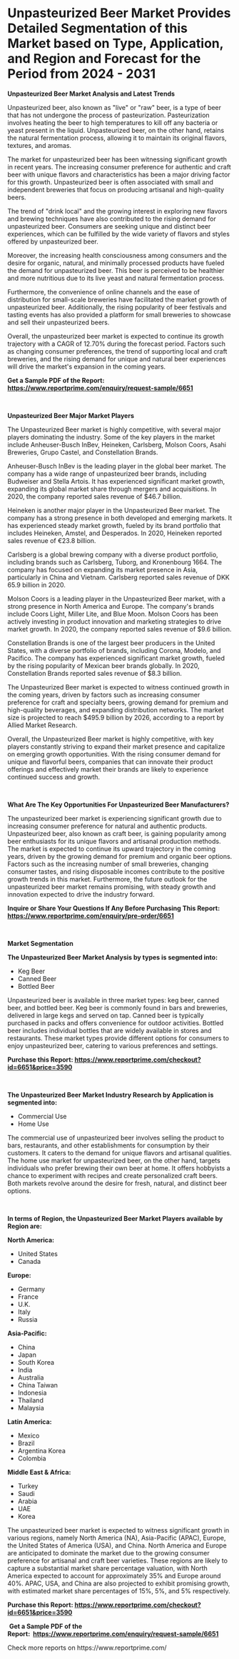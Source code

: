 <p><h1>Unpasteurized Beer Market Provides Detailed Segmentation of this Market based on Type, Application, and Region and Forecast for the Period from 2024 - 2031</h1></p><p><strong>Unpasteurized Beer Market Analysis and Latest Trends</strong></p>
<p><p>Unpasteurized beer, also known as "live" or "raw" beer, is a type of beer that has not undergone the process of pasteurization. Pasteurization involves heating the beer to high temperatures to kill off any bacteria or yeast present in the liquid. Unpasteurized beer, on the other hand, retains the natural fermentation process, allowing it to maintain its original flavors, textures, and aromas.</p><p>The market for unpasteurized beer has been witnessing significant growth in recent years. The increasing consumer preference for authentic and craft beer with unique flavors and characteristics has been a major driving factor for this growth. Unpasteurized beer is often associated with small and independent breweries that focus on producing artisanal and high-quality beers.</p><p>The trend of "drink local" and the growing interest in exploring new flavors and brewing techniques have also contributed to the rising demand for unpasteurized beer. Consumers are seeking unique and distinct beer experiences, which can be fulfilled by the wide variety of flavors and styles offered by unpasteurized beer.</p><p>Moreover, the increasing health consciousness among consumers and the desire for organic, natural, and minimally processed products have fueled the demand for unpasteurized beer. This beer is perceived to be healthier and more nutritious due to its live yeast and natural fermentation process.</p><p>Furthermore, the convenience of online channels and the ease of distribution for small-scale breweries have facilitated the market growth of unpasteurized beer. Additionally, the rising popularity of beer festivals and tasting events has also provided a platform for small breweries to showcase and sell their unpasteurized beers.</p><p>Overall, the unpasteurized beer market is expected to continue its growth trajectory with a CAGR of 12.70% during the forecast period. Factors such as changing consumer preferences, the trend of supporting local and craft breweries, and the rising demand for unique and natural beer experiences will drive the market's expansion in the coming years.</p></p>
<p><strong>Get a Sample PDF of the Report:&nbsp; <a href="https://www.reportprime.com/enquiry/request-sample/6651">https://www.reportprime.com/enquiry/request-sample/6651</a></strong></p>
<p>&nbsp;</p>
<p><strong>Unpasteurized Beer Major Market Players</strong></p>
<p><p>The Unpasteurized Beer market is highly competitive, with several major players dominating the industry. Some of the key players in the market include Anheuser-Busch InBev, Heineken, Carlsberg, Molson Coors, Asahi Breweries, Grupo Castel, and Constellation Brands.</p><p>Anheuser-Busch InBev is the leading player in the global beer market. The company has a wide range of unpasteurized beer brands, including Budweiser and Stella Artois. It has experienced significant market growth, expanding its global market share through mergers and acquisitions. In 2020, the company reported sales revenue of $46.7 billion.</p><p>Heineken is another major player in the Unpasteurized Beer market. The company has a strong presence in both developed and emerging markets. It has experienced steady market growth, fueled by its brand portfolio that includes Heineken, Amstel, and Desperados. In 2020, Heineken reported sales revenue of €23.8 billion.</p><p>Carlsberg is a global brewing company with a diverse product portfolio, including brands such as Carlsberg, Tuborg, and Kronenbourg 1664. The company has focused on expanding its market presence in Asia, particularly in China and Vietnam. Carlsberg reported sales revenue of DKK 65.9 billion in 2020.</p><p>Molson Coors is a leading player in the Unpasteurized Beer market, with a strong presence in North America and Europe. The company's brands include Coors Light, Miller Lite, and Blue Moon. Molson Coors has been actively investing in product innovation and marketing strategies to drive market growth. In 2020, the company reported sales revenue of $9.6 billion.</p><p>Constellation Brands is one of the largest beer producers in the United States, with a diverse portfolio of brands, including Corona, Modelo, and Pacifico. The company has experienced significant market growth, fueled by the rising popularity of Mexican beer brands globally. In 2020, Constellation Brands reported sales revenue of $8.3 billion.</p><p>The Unpasteurized Beer market is expected to witness continued growth in the coming years, driven by factors such as increasing consumer preference for craft and specialty beers, growing demand for premium and high-quality beverages, and expanding distribution networks. The market size is projected to reach $495.9 billion by 2026, according to a report by Allied Market Research.</p><p>Overall, the Unpasteurized Beer market is highly competitive, with key players constantly striving to expand their market presence and capitalize on emerging growth opportunities. With the rising consumer demand for unique and flavorful beers, companies that can innovate their product offerings and effectively market their brands are likely to experience continued success and growth.</p></p>
<p>&nbsp;</p>
<p><strong>What Are The Key Opportunities For Unpasteurized Beer Manufacturers?</strong></p>
<p><p>The unpasteurized beer market is experiencing significant growth due to increasing consumer preference for natural and authentic products. Unpasteurized beer, also known as craft beer, is gaining popularity among beer enthusiasts for its unique flavors and artisanal production methods. The market is expected to continue its upward trajectory in the coming years, driven by the growing demand for premium and organic beer options. Factors such as the increasing number of small breweries, changing consumer tastes, and rising disposable incomes contribute to the positive growth trends in this market. Furthermore, the future outlook for the unpasteurized beer market remains promising, with steady growth and innovation expected to drive the industry forward.</p></p>
<p><strong>Inquire or Share Your Questions If Any Before Purchasing This Report: <a href="https://www.reportprime.com/enquiry/pre-order/6651">https://www.reportprime.com/enquiry/pre-order/6651</a></strong></p>
<p>&nbsp;</p>
<p><strong>Market Segmentation</strong></p>
<p><strong>The Unpasteurized Beer Market Analysis by types is segmented into:</strong></p>
<p><ul><li>Keg Beer</li><li>Canned Beer</li><li>Bottled Beer</li></ul></p>
<p><p>Unpasteurized beer is available in three market types: keg beer, canned beer, and bottled beer. Keg beer is commonly found in bars and breweries, delivered in large kegs and served on tap. Canned beer is typically purchased in packs and offers convenience for outdoor activities. Bottled beer includes individual bottles that are widely available in stores and restaurants. These market types provide different options for consumers to enjoy unpasteurized beer, catering to various preferences and settings.</p></p>
<p><strong>Purchase this Report:&nbsp;<a href="https://www.reportprime.com/checkout?id=6651&price=3590">https://www.reportprime.com/checkout?id=6651&price=3590</a></strong></p>
<p>&nbsp;</p>
<p><strong>The Unpasteurized Beer Market Industry Research by Application is segmented into:</strong></p>
<p><ul><li>Commercial Use</li><li>Home Use</li></ul></p>
<p><p>The commercial use of unpasteurized beer involves selling the product to bars, restaurants, and other establishments for consumption by their customers. It caters to the demand for unique flavors and artisanal qualities. The home use market for unpasteurized beer, on the other hand, targets individuals who prefer brewing their own beer at home. It offers hobbyists a chance to experiment with recipes and create personalized craft beers. Both markets revolve around the desire for fresh, natural, and distinct beer options.</p></p>
<p>&nbsp;</p>
<p><strong>In terms of Region, the Unpasteurized Beer Market Players available by Region are:</strong></p>
<p>
    <p> <strong> North America: </strong>
        <ul>
            <li>United States</li>
            <li>Canada</li>
        </ul>
        </p> 
    <p> <strong> Europe: </strong>
        <ul>
            <li>Germany</li>
            <li>France</li>
            <li>U.K.</li>
            <li>Italy</li>
            <li>Russia</li>
        </ul>
        </p> 
    <p> <strong> Asia-Pacific: </strong>
        <ul>
            <li>China</li>
            <li>Japan</li>
            <li>South Korea</li>
            <li>India</li>
            <li>Australia</li>
            <li>China Taiwan</li>
            <li>Indonesia</li>
            <li>Thailand</li>
            <li>Malaysia</li>
        </ul>
        </p> 
    <p> <strong> Latin America: </strong>
        <ul>
            <li>Mexico</li>
            <li>Brazil</li>
            <li>Argentina Korea</li>
            <li>Colombia</li>
        </ul>
        </p> 
    <p> <strong> Middle East & Africa: </strong>
        <ul>
            <li>Turkey</li>
            <li>Saudi</li>
            <li>Arabia</li>
            <li>UAE</li>
            <li>Korea</li>
        </ul>
    </p>
    </p>
<p><p>The unpasteurized beer market is expected to witness significant growth in various regions, namely North America (NA), Asia-Pacific (APAC), Europe, the United States of America (USA), and China. North America and Europe are anticipated to dominate the market due to the growing consumer preference for artisanal and craft beer varieties. These regions are likely to capture a substantial market share percentage valuation, with North America expected to account for approximately 35% and Europe around 40%. APAC, USA, and China are also projected to exhibit promising growth, with estimated market share percentages of 15%, 5%, and 5% respectively.</p></p>
<p><strong>Purchase this Report: <a href="https://www.reportprime.com/checkout?id=6651&price=3590">https://www.reportprime.com/checkout?id=6651&price=3590</a></strong></p>
<p>&nbsp;<strong>Get a Sample PDF of the Report:&nbsp;&nbsp;<a href="https://www.reportprime.com/enquiry/request-sample/6651">https://www.reportprime.com/enquiry/request-sample/6651</a></strong></p>
<p><strong></strong></p>
<p>Check more reports on https://www.reportprime.com/</p>